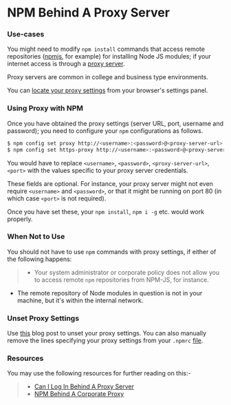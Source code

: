 # NPM Behind A Proxy Server

### Use-cases

You might need to modify `npm install` commands that access remote repositories ([npmjs](https://www.npmjs.com/), for example) for installing Node JS modules; if your internet access is through a [proxy server](https://en.wikipedia.org/wiki/Proxy_server).

Proxy servers are common in college and business type environments.

You can [locate your proxy settings](http://www.wikihow.com/Change-Proxy-Settings) from your browser's settings panel.

### Using Proxy with NPM

Once you have obtained the proxy settings (server URL, port, username and password); you need to configure your `npm` configurations as follows.

```bash
$ npm config set proxy http://<username>:<password>@<proxy-server-url>:<port>
$ npm config set https-proxy http://<username>:<password>@<proxy-server-url>:<port>
```
You would have to replace `<username>`, `<password>`, `<proxy-server-url>`, `<port>` with the values specific to your proxy server credentials.

These fields are optional. For instance, your proxy server might not even require `<username>` and `<password>`, or that it might be running on port 80 (in which case `<port>` is not required).

Once you have set these, your `npm install`, `npm i -g` etc. would work properly.

### When Not to Use

You should not have to use `npm` commands with proxy settings, if either of the following happens:

>- Your system administrator or corporate policy does not allow you to access remote `npm` repositories from NPM-JS, for instance.
- The remote repository of Node modules in question is not in your machine, but it's within the internal network.

### Unset Proxy Settings

Use [this](http://luxiyalu.com/how-to-remove-all-npm-proxy-settings/) blog post to unset your proxy settings. You can also manually remove the lines specifying your proxy settings from your `.npmrc` [file](https://docs.npmjs.com/files/npmrc).

### Resources
You may use the following resources for further reading on this:-
>- [Can I Log In Behind A Proxy Server](https://github.com/npm/npm/issues/9401#issuecomment-134569585)
>- [NPM Behind A Corporate Proxy](http://intenseagile.com/2015/09/04/npm-behind-proxy.html)

